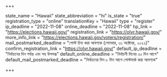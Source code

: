 +++

state_name = "Hawaii"
state_abbreviation = "hi"
is_state = "true"
registration_type = "online"
translationKey = "Hawaii"
type = "register"
ip_deadline = "2022-11-08"
online_deadline = "2022-11-08"
hp_link = "https://elections.hawaii.gov/"
registration_link = "https://olvr.hawaii.gov/"
more_info_link = "https://elections.hawaii.gov/voters/registration/"
mail_postmarked_deadline = "পোস্ট চিহ্ন করা আবশ্যক (সোমবার, ৩১ অক্টোবর, ২০২২)"
confirm_registration_link = "https://olvr.hawaii.gov/"
default_ip_deadline = "নির্বাচনের দিন পর্যন্ত এবং সহ উপলব্ধ"
default_online_deadline = "নির্বাচনী দিনের ৩০ দিন আগে"
default_mail_postmarked_deadline = "নির্বাচনের দিন ৮ দিন আগে পোস্টমার্ক করা আবশ্যক"

+++